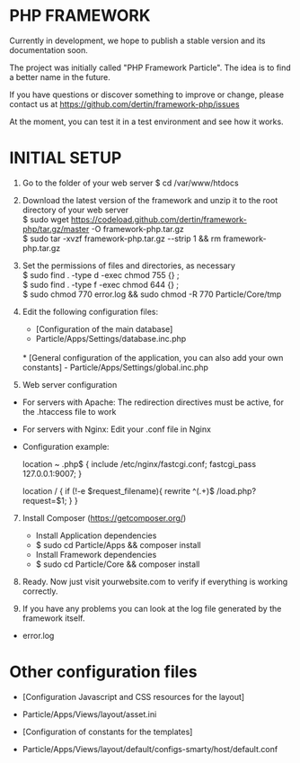 # PHP FRAMEWORK #

Currently in development, we hope to publish a stable version and its documentation soon.

The project was initially called "PHP Framework Particle". The idea is to find a better name in the future.

If you have questions or discover something to improve or change, please contact us at https://github.com/dertin/framework-php/issues

At the moment, you can test it in a test environment and see how it works.

# INITIAL SETUP #

1. Go to the folder of your web server
    $ cd /var/www/htdocs

2. Download the latest version of the framework and unzip it to the root directory of your web server </br>
    $ sudo wget https://codeload.github.com/dertin/framework-php/tar.gz/master -O framework-php.tar.gz </br>
    $ sudo tar -xvzf framework-php.tar.gz --strip 1 && rm framework-php.tar.gz

4. Set the permissions of files and directories, as necessary </br>
    $ sudo find . -type d -exec chmod 755 {} \;</br>
    $ sudo find . -type f -exec chmod 644 {} \;</br>
    $ sudo chmod 770 error.log && sudo chmod -R 770 Particle/Core/tmp

5. Edit the following configuration files:

    * [Configuration of the main database]
    - Particle/Apps/Settings/database.inc.php
    </br>
    * [General configuration of the application, you can also add your own constants]
    - Particle/Apps/Settings/global.inc.php

6. Web server configuration

  * For servers with Apache: The redirection directives must be active, for the .htaccess file to work

  * For servers with Nginx: Edit your .conf file in Nginx

  - Configuration example:

    location ~ \.php$ {
  		include /etc/nginx/fastcgi.conf;
  		fastcgi_pass 127.0.0.1:9007;
  	}

  	location / {
      if (!-e $request_filename){
          rewrite ^(.+)$ /load.php?request=$1;
      }
    }

7. Install Composer (https://getcomposer.org/)

    * Install Application dependencies
    - $ sudo cd Particle/Apps && composer install

    * Install Framework dependencies
    - $ sudo cd Particle/Core && composer install

8. Ready. Now just visit yourwebsite.com to verify if everything is working correctly.

9. If you have any problems you can look at the log file generated by the framework itself.
  - error.log

# Other configuration files #

* [Configuration Javascript and CSS resources for the layout]
- Particle/Apps/Views/layout/asset.ini

* [Configuration of constants for the templates]
- Particle/Apps/Views/layout/default/configs-smarty/host/default.conf
